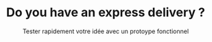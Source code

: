 ---
title: Do you have an express delivery ?
title-menu: Prototypage
subtitle: Tester rapidement votre idée avec un protoype fonctionnel
description: Le prototypage permet de faire <b>un pas concret vers le lancement</b> de sa start-up. Le POC (Proof Of Concept) permet de limiter le budget de développement lors du lancement et de faire du <b>Test & Learn</b>. En quelques sprints effectués par nos équipes, vous avez une solution fonctionnelle.
description2: Le prototypage s'avère également pertinent <b>pour faire évoluer un projet</b>. Vous souhaitez implémenter une nouvelle fonctionnalité sur votre solution ? Faire évoluer votre plateforme ? Le POC est un moyen d'apporter ces changements avec souplesse.
category: presentation
subcategory: startup
layout: presentation
pic: /img/show/prototype-digitalisation-pme.jpg
sort: 2
---